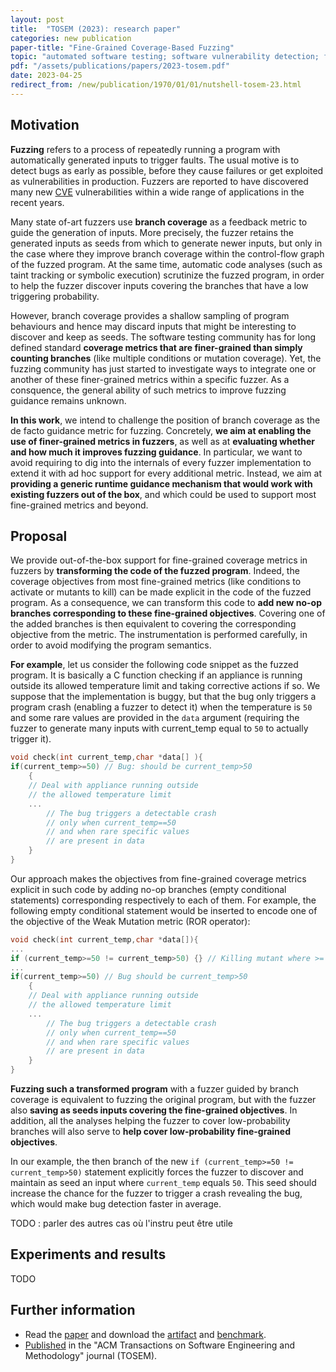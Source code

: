 ```yaml
---
layout: post
title:  "TOSEM (2023): research paper"
categories: new publication
paper-title: "Fine-Grained Coverage-Based Fuzzing"
topic: "automated software testing; software vulnerability detection; fuzzing; code coverage criteria; mutation testing"
pdf: "/assets/publications/papers/2023-tosem.pdf"
date: 2023-04-25
redirect_from: /new/publication/1970/01/01/nutshell-tosem-23.html
---
```


## Motivation

<strong>Fuzzing</strong> refers to a process of repeatedly running a program with automatically generated inputs to trigger faults. The usual motive is to detect bugs as early as possible, before they cause failures or get exploited as vulnerabilities in production. Fuzzers are reported to have discovered many new [CVE](https://en.wikipedia.org/wiki/Common_Vulnerabilities_and_Exposures) vulnerabilities within a wide range of applications in the recent years.

 Many state of-art fuzzers use <strong>branch coverage</strong> as a feedback metric to guide the generation of inputs. More precisely, the fuzzer retains the generated inputs as seeds from which to generate newer inputs, but only in the case where they improve branch coverage within the control-flow graph of the fuzzed program. At the same time, automatic code analyses (such as taint tracking or symbolic execution) scrutinize the fuzzed program, in order to help the fuzzer discover inputs covering the branches that have a low triggering probability.
 
 However, branch coverage provides a shallow sampling of program behaviours and hence may discard inputs that might be interesting to discover and keep as seeds. The software testing community has for long defined standard <strong>coverage metrics that are finer-grained than simply counting branches</strong> (like multiple conditions or mutation coverage). Yet, the fuzzing community has just started to investigate ways to integrate one or another of these finer-grained metrics within a specific fuzzer. As a consquence, the general ability of such metrics to improve fuzzing guidance remains unknown.

<strong>In this work</strong>, we intend to challenge the position of branch coverage as the de facto guidance metric for fuzzing. Concretely, <strong>we aim at enabling the use of finer-grained metrics in fuzzers</strong>, as well as at <strong>evaluating whether and how much it improves fuzzing guidance</strong>. In particular, we want to avoid requiring to dig into the internals of every fuzzer implementation to extend it with ad hoc support for every additional metric. Instead, we aim at <strong>providing a generic runtime guidance mechanism that would work with existing fuzzers out of the box</strong>, and which could be used to support most fine-grained metrics and beyond.

## Proposal

We provide out-of-the-box support for fine-grained coverage metrics in fuzzers by <strong>transforming the code of the fuzzed program</strong>. Indeed, the coverage objectives from most fine-grained metrics (like conditions to activate or mutants to kill) can be made explicit in the code of the fuzzed program. As a consequence, we can transform this code to <strong>add new no-op branches corresponding to these fine-grained objectives</strong>. Covering one of the added branches is then equivalent to covering the corresponding objective from the metric. The instrumentation is performed carefully, in order to avoid modifying the program semantics. 

<strong>For example</strong>, let us consider the following code snippet as the fuzzed program. It is basically a C function checking if an appliance is running outside its allowed temperature limit and taking corrective actions if so. We suppose that the implementation is buggy, but that the bug only triggers a program crash (enabling a fuzzer to detect it) when the temperature is `50` and some rare values are provided in the `data` argument (requiring the fuzzer to generate many inputs with current_temp equal to `50` to actually trigger it).

```c
void check(int current_temp,char *data[] ){
if(current_temp>=50) // Bug: should be current_temp>50
    {
    // Deal with appliance running outside
    // the allowed temperature limit
    ...  
        // The bug triggers a detectable crash 
        // only when current_temp==50
        // and when rare specific values
        // are present in data
    }
}
```

Our approach makes the objectives from fine-grained coverage metrics explicit in such code by adding no-op branches (empty conditional statements) corresponding respectively to each of them. For example, the following empty conditional statement would be inserted to encode one of the objective of the Weak Mutation metric (ROR operator): 
```c
void check(int current_temp,char *data[]){
...
if (current_temp>=50 != current_temp>50) {} // Killing mutant where >= is replaced by > 
...
if(current_temp>=50) // Bug should be current_temp>50
    {
    // Deal with appliance running outside
    // the allowed temperature limit
    ...  
        // The bug triggers a detectable crash 
        // only when current_temp==50
        // and when rare specific values
        // are present in data
    }
}
```

<strong>Fuzzing such a transformed program</strong> with a fuzzer guided by branch coverage is equivalent to fuzzing the original program, but with the fuzzer also <strong>saving as seeds inputs covering the fine-grained objectives</strong>. In addition, all the analyses helping the fuzzer to cover low-probability branches will also serve to <strong>help cover low-probability fine-grained objectives</strong>. 

In our example, the then branch of the new `if (current_temp>=50 != current_temp>50)` statement explicitly forces the fuzzer to discover and maintain as seed an input where `current_temp` equals `50`. This seed should increase the chance for the fuzzer to trigger a crash revealing the bug, which would make bug detection faster in average.

TODO : parler des autres cas où l'instru peut être utile

## Experiments and results

TODO

## Further information
- Read the [paper](/assets/publications/papers/2023-tosem.pdf) and download the [artifact](https://git.frama-c.com/bnongpoh/cannotate) and [benchmark](https://zenodo.org/record/7275184).
- [Published](https://dl.acm.org/doi/10.1145/3587158) in the "ACM Transactions on Software Engineering and Methodology" journal (TOSEM).


